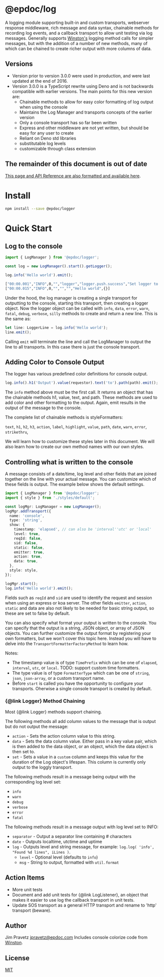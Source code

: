 # @epdoc/log

A logging module supporting built-in and custom transports, webserver response middleware, rich message and data syntax,
chainable methods for recording log events, and a callback transport to allow unit testing via log messages. Generally
supports [Winston's](https://github.com/winstonjs/winston) logging method calls for simpler messages, but with the
addition of a number of new methods, many of which can be chained to create richer output with more columns of data.

## Versions

- Version prior to version 3.0.0 were used in production, and were last updated at the end of 2016.
- Version 3.0.0 is a TypeScript rewrite using Deno and is not backwards compatible with earlier versions. The main points for this new version are:
  - Chainable methods to allow for easy color formatting of log output when using the console
  - Maintains the Log Manager and transports concepts of the earlier version
  - Only a console transport has so far been written
  - Express and other middleware are not yet written, but should be easy for any user to create
  - Reliant on Deno std libraries
  - substitutable log levels
  - customizable through class extension

## The remainder of this document is out of date


[This page and API Reference are also formatted and available here](http://jpravetz.github.io/epdoc-logger/out/index.html).

# Install

```bash
npm install --save @epdoc/logger
```

# Quick Start

## Log to the console

```typescript
import { LogManager } from '@epdoc/logger';

const log = new LogManager().start().getLogger();

log.info('Hello world').emit();
```

```bash
["00:00.001","INFO",0,"","logger","logger.push.success","Set logger to Console",{},{"transport":"Console"}]
["00:00.015","INFO",0,"","","","Hello world",{}]
```

Under the hood, the log manager is creating a single transport for outputting to the console, starting this transport,
then creating a logger object. Now the logger object can be called with `info`, `data`, `error`, `warn`, `fatal`,
`debug`, `verbose`, `silly` methods to create and return a new line. This is the same as:

```typescript
let line: LoggerLine = log.info('Hello world');
line.emit();
```

Calling `emit` will terminate the line and call the LogManager to output the line to all transports. In this case there
is just the console transport.

## Adding Color to Console Output

The logger has various predefined color definitions for console output.

```typescript
log.info().h1('Output').value(requestor).text('to').path(path).emit();
```

The `info` method above must be the first call. It returns an object that has the chainable methods h1, value, text, and
path. These methods are used to add color and other formatting to the output. Again, emit results in the output of the
message to the console.

The complete list of chainable methods is styleFormatters:

`text`, `h1`, `h2`, `h3`, `action`, `label`, `highlight`, `value`, `path`, `date`, `warn`, `error`, `strikethru`,

We will learn how to customize these styles later in this document. We will also learn how to create our own method
names with our own styles.

## Controlling what is written to the console

A message consists of a date/time, log level and other fields that are joined together on the line with your actual
message. You can customize which of these fields is output. The example below shows the default settings.

```typescript
import { LogManager } from '@epdoc/logger';
import { style } from './styles/default';

const logMgr: LogManager = new LogManager();
logMgr.addTransport({
  name: 'console',
  type: 'string',
  show: {
    timestamp: 'elapsed', // can also be 'interval''utc' or 'local'
    level: true,
    reqId: false,
    sid: false,
    static: false,
    emitter: true,
    action: true,
    data: true,
  },
  style: style,
});

logMgr.start();
log.info('Hello world').emit();
```

Fields such as `reqId` and `sid` are used to identify the request and session when using an express or koa server. The
other fields `emitter`, `action`, `static` and data are also not likely to be needed for basic string output, so these
are set to false by default.

You can also specify what format your output is written to the console. You can specify that the output is a string,
JSON object, or array of JSON objects. You can further customize the output format by registering your own formatters,
but we won't cover this topic here. Instead you will have to delve into the `TransportFormatterFactoryMethod` to learn
how.

Notes:

- The timestamp value is of type `TimePrefix` which can be one of `elapsed`, `interval`, `utc`, or `local`. TODO:
  support custom time formatters.
- The type value is of type `FormatterType` which can be one of `string`, `json`, `json-array`, or a custom transport
  name.
- Before `start` is called you have the opportunity to configure your transports. Oherwise a single console transport is
  created by default.

### {@link Logger} Method Chaining

Most {@link Logger} methods support chaining.

The following methods all add column values to the message that is output but do not output the message:

- `action` - Sets the action column value to this string.
- `data` - Sets the data column value. Either pass in a key value pair, which is then added to the data object, or an
  object, which the data object is then set to.
- `set` - Sets a value in a `custom` column and keeps this value for the duration of the Log object's lifespan. This
  column is currently only output to the loggly transport.

The following methods result in a message being output with the corresponding log level set:

- `info`
- `warn`
- `debug`
- `verbose`
- `error`
- `fatal`

The following methods result in a message output with log level set to INFO:

- `separator` - Output a separator line containing # characters
- `date` - Outputs localtime, utctime and uptime
- `log` - Outputs level and string message, for example: `log.log( 'info', "Found %d lines", iLines )`.
  - `level` - Optional level (defaults to `info`)
  - `msg` - String to output, formatted with `util.format`

## Action Items

- More unit tests
- Document and add unit tests for {@link LogListener}, an object that makes it easier to use log the callback transport
  in unit tests.
- Update SOS transport as a general HTTP transport and rename to 'http' transport (beware).

## Author

Jim Pravetz <jpravetz@epdoc.com> Includes console colorize code from [Winston](https://github.com/winstonjs/winston).

## License

[MIT](https://github.com/strongloop/express/blob/master/LICENSE)
